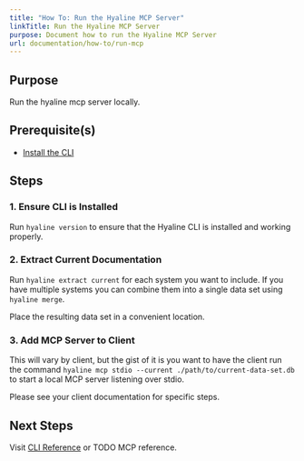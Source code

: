 ```yaml
---
title: "How To: Run the Hyaline MCP Server"
linkTitle: Run the Hyaline MCP Server
purpose: Document how to run the Hyaline MCP Server
url: documentation/how-to/run-mcp
---
```

## Purpose
Run the hyaline mcp server locally.

## Prerequisite(s)
* [Install the CLI](./01-install-cli.md)

## Steps

### 1. Ensure CLI is Installed
Run `hyaline version` to ensure that the Hyaline CLI is installed and working properly.

### 2. Extract Current Documentation
Run `hyaline extract current` for each system you want to include. If you have multiple systems you can combine them into a single data set using `hyaline merge`.

Place the resulting data set in a convenient location.

### 3. Add MCP Server to Client
This will vary by client, but the gist of it is you want to have the client run the command `hyaline mcp stdio --current ./path/to/current-data-set.db` to start a local MCP server listening over stdio.

Please see your client documentation for specific steps.

## Next Steps
Visit [CLI Reference](../04-reference/02-cli.md) or TODO MCP reference.
